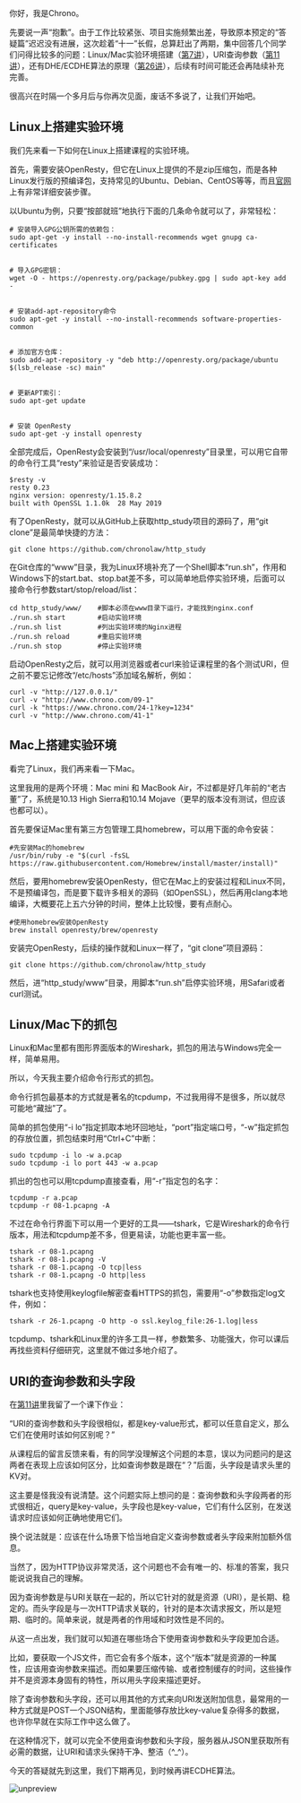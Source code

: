 你好，我是Chrono。

先要说一声“抱歉”。由于工作比较紧张、项目实施频繁出差，导致原本预定的“答疑篇”迟迟没有进展，这次趁着“十一”长假，总算赶出了两期，集中回答几个同学们问得比较多的问题：Linux/Mac实验环境搭建（[第7讲](https://time.geekbang.org/column/article/100124)），URI查询参数（[第11讲](https://time.geekbang.org/column/article/102008)），还有DHE/ECDHE算法的原理（[第26讲](https://time.geekbang.org/column/article/110354)），后续有时间可能还会再陆续补充完善。

很高兴在时隔一个多月后与你再次见面，废话不多说了，让我们开始吧。

## Linux上搭建实验环境

我们先来看一下如何在Linux上搭建课程的实验环境。

首先，需要安装OpenResty，但它在Linux上提供的不是zip压缩包，而是各种Linux发行版的预编译包，支持常见的Ubuntu、Debian、CentOS等等，而且[官网](http://openresty.org/cn/linux-packages.html)上有非常详细安装步骤。

以Ubuntu为例，只要“按部就班”地执行下面的几条命令就可以了，非常轻松：

    # 安装导入GPG公钥所需的依赖包：
    sudo apt-get -y install --no-install-recommends wget gnupg ca-certificates
    
    
    # 导入GPG密钥：
    wget -O - https://openresty.org/package/pubkey.gpg | sudo apt-key add -
    
    
    # 安装add-apt-repository命令
    sudo apt-get -y install --no-install-recommends software-properties-common
    
    
    # 添加官方仓库：
    sudo add-apt-repository -y "deb http://openresty.org/package/ubuntu $(lsb_release -sc) main"
    
    
    # 更新APT索引：
    sudo apt-get update
    
    
    # 安装 OpenResty
    sudo apt-get -y install openresty
    

全部完成后，OpenResty会安装到“/usr/local/openresty”目录里，可以用它自带的命令行工具“resty”来验证是否安装成功：

    $resty -v
    resty 0.23
    nginx version: openresty/1.15.8.2
    built with OpenSSL 1.1.0k  28 May 2019
    

有了OpenResty，就可以从GitHub上获取http\_study项目的源码了，用“git clone”是最简单快捷的方法：

<!-- [[[read_end]]] -->

    git clone https://github.com/chronolaw/http_study
    

在Git仓库的“www”目录，我为Linux环境补充了一个Shell脚本“run.sh”，作用和Windows下的start.bat、stop.bat差不多，可以简单地启停实验环境，后面可以接命令行参数start/stop/reload/list：

    cd http_study/www/    #脚本必须在www目录下运行，才能找到nginx.conf
    ./run.sh start        #启动实验环境
    ./run.sh list         #列出实验环境的Nginx进程
    ./run.sh reload       #重启实验环境
    ./run.sh stop         #停止实验环境
    

启动OpenResty之后，就可以用浏览器或者curl来验证课程里的各个测试URI，但之前不要忘记修改“/etc/hosts”添加域名解析，例如：

    curl -v "http://127.0.0.1/"
    curl -v "http://www.chrono.com/09-1"
    curl -k "https://www.chrono.com/24-1?key=1234"
    curl -v "http://www.chrono.com/41-1"
    

## Mac上搭建实验环境

看完了Linux，我们再来看一下Mac。

这里我用的是两个环境：Mac mini 和 MacBook Air，不过都是好几年前的“老古董”了，系统是10.13 High Sierra和10.14 Mojave（更早的版本没有测试，但应该也都可以）。

首先要保证Mac里有第三方包管理工具homebrew，可以用下面的命令安装：

    #先安装Mac的homebrew
    /usr/bin/ruby -e "$(curl -fsSL https://raw.githubusercontent.com/Homebrew/install/master/install)"
    

然后，要用homebrew安装OpenResty，但它在Mac上的安装过程和Linux不同，不是预编译包，而是要下载许多相关的源码（如OpenSSL），然后再用clang本地编译，大概要花上五六分钟的时间，整体上比较慢，要有点耐心。

    #使用homebrew安装OpenResty
    brew install openresty/brew/openresty
    

安装完OpenResty，后续的操作就和Linux一样了，“git clone”项目源码：

    git clone https://github.com/chronolaw/http_study
    

然后，进“http\_study/www”目录，用脚本“run.sh”启停实验环境，用Safari或者curl测试。

## Linux/Mac下的抓包

Linux和Mac里都有图形界面版本的Wireshark，抓包的用法与Windows完全一样，简单易用。

所以，今天我主要介绍命令行形式的抓包。

命令行抓包最基本的方式就是著名的tcpdump，不过我用得不是很多，所以就尽可能地“藏拙”了。

简单的抓包使用“-i lo”指定抓取本地环回地址，“port”指定端口号，“-w”指定抓包的存放位置，抓包结束时用“Ctrl+C”中断：

    sudo tcpdump -i lo -w a.pcap
    sudo tcpdump -i lo port 443 -w a.pcap
    

抓出的包也可以用tcpdump直接查看，用“-r”指定包的名字：

    tcpdump -r a.pcap 
    tcpdump -r 08-1.pcapng -A
    

不过在命令行界面下可以用一个更好的工具——tshark，它是Wireshark的命令行版本，用法和tcpdump差不多，但更易读，功能也更丰富一些。

    tshark -r 08-1.pcapng 
    tshark -r 08-1.pcapng -V
    tshark -r 08-1.pcapng -O tcp|less
    tshark -r 08-1.pcapng -O http|less
    

tshark也支持使用keylogfile解密查看HTTPS的抓包，需要用“-o”参数指定log文件，例如：

    tshark -r 26-1.pcapng -O http -o ssl.keylog_file:26-1.log|less
    

tcpdump、tshark和Linux里的许多工具一样，参数繁多、功能强大，你可以课后再找些资料仔细研究，这里就不做过多地介绍了。

## URI的查询参数和头字段

在[第11讲](https://time.geekbang.org/column/article/102008)里我留了一个课下作业：

“URI的查询参数和头字段很相似，都是key-value形式，都可以任意自定义，那么它们在使用时该如何区别呢？”

从课程后的留言反馈来看，有的同学没理解这个问题的本意，误以为问题问的是这两者在表现上应该如何区分，比如查询参数是跟在“？”后面，头字段是请求头里的KV对。

这主要是怪我没有说清楚。这个问题实际上想问的是：查询参数和头字段两者的形式很相近，query是key-value，头字段也是key-value，它们有什么区别，在发送请求时应该如何正确地使用它们。

换个说法就是：应该在什么场景下恰当地自定义查询参数或者头字段来附加额外信息。

当然了，因为HTTP协议非常灵活，这个问题也不会有唯一的、标准的答案，我只能说说我自己的理解。

因为查询参数是与URI关联在一起的，所以它针对的就是资源（URI），是长期、稳定的。而头字段是与一次HTTP请求关联的，针对的是本次请求报文，所以是短期、临时的。简单来说，就是两者的作用域和时效性是不同的。

从这一点出发，我们就可以知道在哪些场合下使用查询参数和头字段更加合适。

比如，要获取一个JS文件，而它会有多个版本，这个“版本”就是资源的一种属性，应该用查询参数来描述。而如果要压缩传输、或者控制缓存的时间，这些操作并不是资源本身固有的特性，所以用头字段来描述更好。

除了查询参数和头字段，还可以用其他的方式来向URI发送附加信息，最常用的一种方式就是POST一个JSON结构，里面能够存放比key-value复杂得多的数据，也许你早就在实际工作中这么做了。

在这种情况下，就可以完全不使用查询参数和头字段，服务器从JSON里获取所有必需的数据，让URI和请求头保持干净、整洁（\^\_\^）。

今天的答疑就先到这里，我们下期再见，到时候再讲ECDHE算法。

![unpreview](https://static001.geekbang.org/resource/image/c1/f9/c17f3027ba3cfb45e391107a8cf04cf9.png)